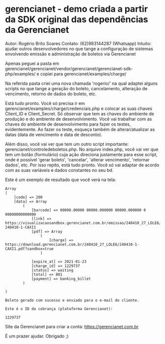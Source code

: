 # gerencianet - demo criada a partir da SDK original das dependências da Gerencianet
Autor: Rogério Brito Soares
Contato: (62)983144287 (Whatsapp)
Intuito: ajudar outros desenvolvedores no que tange a configuração de sistemas envolvendo emissão e administração de boletos via Gerencianet

Apenas peguei a pasta em gerencianet/gerencianet/vendor/gerencianet/gerencianet-sdk-php/examples/ e copiei para gerencianet/examples/charge/

Na referida pasta criei uma nova chamada 'rogerio/' na qual adaptei alguns scripts no que tange a geração do boleto, cancelamento, alteração de vencimento, retorno de dados do boleto, etc. 

Está tudo pronto. Você só precisa ir em gerencianet/examples/charge/credenciais.php e colocar as suas chaves Client_ID e Client_Secret. Só observar que tem as chaves do ambiente de produção e do ambiente de desenvolvimento. Você vai trabalhar com as chaves do ambiente de desenvolvimento para fazer os testes, evidentemente. Ao fazer os teste, esqueça também de alterar/atualizar as datas (data de vencimento e data de desconto).

Além disso, você vai ver que tem um outro script importante: gerencianet/controledeboletos.php. No arquivo index.php, você vai ver que tem um botão (formulário) cuja ação direciona justamente para esse script, onde é possível 'gerar boleto', 'cancelar', 'alterar vencimento', 'retornar dados', etc. Por isso repito, está tudo pronto. Você só vai adaptar de acordo com as suas variáveis e dados constantes no seu bd.

Este é um exemplo de resultado que você verá na tela:

```
Array
(
    [code] => 200
    [data] => Array
        (
            [barcode] => 00000.00000 00000.000000 00000.000000 0 00000000000000
            [link] => https://visualizacaosandbox.gerencianet.com.br/emissao/240410_27_LOLE6/A4XB-240410-1-CAXI1
            [pdf] => Array
                (
                    [charge] => https://download.gerencianet.com.br/240410_27_LOLE6/240410-1-CAXI1.pdf?sandbox=true
                )

            [expire_at] => 2021-01-23
            [charge_id] => 1229737
            [status] => waiting
            [total] => 801
            [payment] => banking_billet
        )

)

Boleto gerado com sucesso e enviado para o e-mail do cliente.

Este é o ID da cobrança (plataforma Gerencianet):

1229737
```

Site da Gerencianet para criar a conta: https://gerencianet.com.br

É um prazer ajudar.
Obrigado ;)
